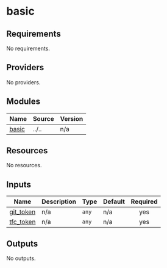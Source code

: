 # basic

<!-- BEGINNING OF PRE-COMMIT-TERRAFORM DOCS HOOK -->
## Requirements

No requirements.

## Providers

No providers.

## Modules

| Name | Source | Version |
|------|--------|---------|
| <a name="module_basic"></a> [basic](#module\_basic) | ../.. | n/a |

## Resources

No resources.

## Inputs

| Name | Description | Type | Default | Required |
|------|-------------|------|---------|:--------:|
| <a name="input_git_token"></a> [git\_token](#input\_git\_token) | n/a | `any` | n/a | yes |
| <a name="input_tfc_token"></a> [tfc\_token](#input\_tfc\_token) | n/a | `any` | n/a | yes |

## Outputs

No outputs.
<!-- END OF PRE-COMMIT-TERRAFORM DOCS HOOK -->

